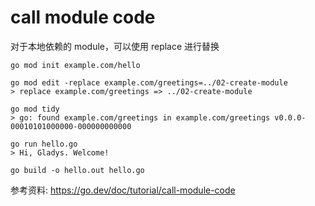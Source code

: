 # call module code


对于本地依赖的 module，可以使用 replace 进行替换


```
go mod init example.com/hello

go mod edit -replace example.com/greetings=../02-create-module
> replace example.com/greetings => ../02-create-module

go mod tidy
> go: found example.com/greetings in example.com/greetings v0.0.0-00010101000000-000000000000

go run hello.go
> Hi, Gladys. Welcome!

go build -o hello.out hello.go
```

参考资料: https://go.dev/doc/tutorial/call-module-code  

